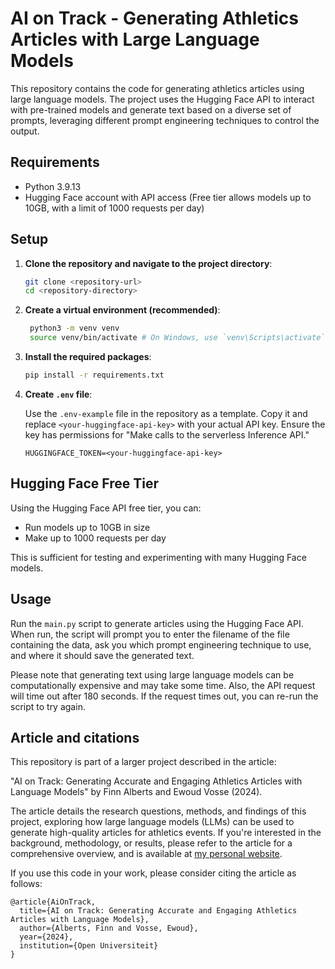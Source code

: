 # AI on Track - Generating Athletics Articles with Large Language Models

This repository contains the code for generating athletics articles using large language models. The project uses the Hugging Face API to interact with pre-trained models and generate text based on a diverse set of prompts, leveraging different prompt engineering techniques to control the output.
## Requirements

- Python 3.9.13
- Hugging Face account with API access (Free tier allows models up to 10GB, with a limit of 1000 requests per day)

## Setup

1. **Clone the repository and navigate to the project directory**:

   ```bash
   git clone <repository-url>
   cd <repository-directory>
   ```

2. **Create a virtual environment (recommended)**:

   ```bash
    python3 -m venv venv
    source venv/bin/activate # On Windows, use `venv\Scripts\activate`
    ```

3. **Install the required packages**:

   ```bash
   pip install -r requirements.txt
   ```

4. **Create `.env` file**:

   Use the `.env-example` file in the repository as a template. Copy it and replace `<your-huggingface-api-key>` with your actual API key. Ensure the key has permissions for "Make calls to the serverless Inference API."

   ```
   HUGGINGFACE_TOKEN=<your-huggingface-api-key>
   ```

## Hugging Face Free Tier
Using the Hugging Face API free tier, you can:

- Run models up to 10GB in size
- Make up to 1000 requests per day

This is sufficient for testing and experimenting with many Hugging Face models.

## Usage
Run the `main.py` script to generate articles using the Hugging Face API. When run, the script will prompt you to enter the filename of the file containing the data, ask you which prompt engineering technique to use, and where it should save the generated text.

Please note that generating text using large language models can be computationally expensive and may take some time. Also, the API request will time out after 180 seconds. If the request times out, you can re-run the script to try again.

## Article and citations
This repository is part of a larger project described in the article:

"AI on Track: Generating Accurate and Engaging Athletics Articles with Language Models" by Finn Alberts and Ewoud Vosse (2024).

The article details the research questions, methods, and findings of this project, exploring how large language models (LLMs) can be used to generate high-quality articles for athletics events. If you're interested in the background, methodology, or results, please refer to the article for a comprehensive overview, and is available at [my personal website](https://finnalberts.nl/projecten/open-universiteit/ai-on-track).

If you use this code in your work, please consider citing the article as follows:
```
@article{AiOnTrack,
  title={AI on Track: Generating Accurate and Engaging Athletics Articles with Language Models},
  author={Alberts, Finn and Vosse, Ewoud},
  year={2024},
  institution={Open Universiteit}
}
```
